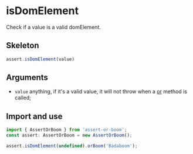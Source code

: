 # isDomElement

Check if a value is a valid domElement.

## Skeleton

```ts
assert.isDomElement(value)
```

## Arguments

- `value` anything, if it's a valid value, it will not throw when a [or](../or.md) method is called;

## Import and use

```ts
import { AssertOrBoom } from 'assert-or-boom';
const assert: AssertOrBoom = new AssertOrBoom();

assert.isDomElement(undefined).orBoom('Badaboom');
```
